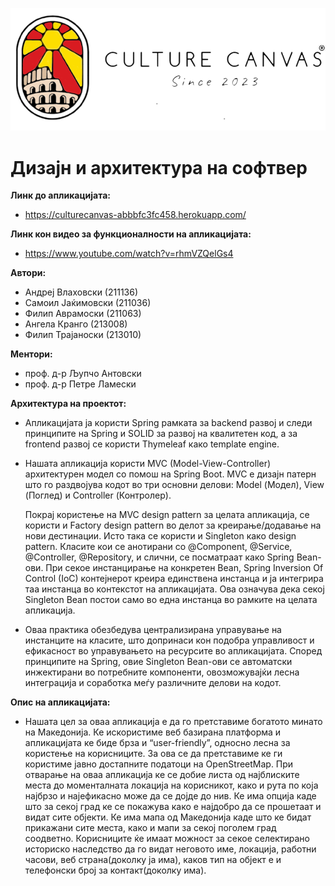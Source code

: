 ![alt text](https://github.com/VlahovskiAndrej/DIANS/blob/main/Domasna3,4/CultureCanvasMK/src/main/resources/static/images/cc.webp?raw=true&&size=100x100) 
# Дизајн и архитектура на софтвер

**Линк до апликацијата:**<br  />
-  https://culturecanvas-abbbfc3fc458.herokuapp.com/

**Линк кон видео за функционалности на апликацијата:** <br  />
-  https://www.youtube.com/watch?v=rhmVZQelGs4

**Автори:**<br />
- Андреј Влаховски (211136)<br /> 
- Самоил Јаќимовски (211036)<br />
- Филип Аврамоски (211063)<br />
- Ангела Кранго (213008)<br />
- Филип Трајаноски (213010)

**Ментори:**<br />
- проф. д-р Љупчо Антовски<br />
- проф. д-р Петре Ламески<br />

**Архитектура на проектот:**<br />
- Апликацијата ја користи Spring рамката за backend развој и следи принципите на Spring и SOLID
за развој на квалитетен код, a за frontend развој се користи Thymeleaf како template engine.<br />

* Нашата апликација користи MVC (Model-View-Controller) архитектурен модел со помош на Spring Boot.
MVC е дизајн патерн што го раздвојува кодот во три основни делови: Model (Модел), View (Поглед) и Controller (Контролер).<br />

    Покрај користење на MVC design pattern за целата апликација, се користи и 
    Factory design pattern во делот за креирање/додавање на нови дестинации.
    Исто така се користи и Singleton како design pattern. Класите кои се анотирани со @Component, @Service, @Controller, @Repository,
    и слични, се посматраат како Spring Bean-ови. При секое инстанцирање на конкретен Bean,
    Spring Inversion Of Control (IoC) контејнерот креира единствена инстанца и ја интегрира
    таа инстанца во контекстот на апликацијата. Ова означува дека секој Singleton Bean постои
    само во една инстанца во рамките на целата апликација.<br />

* Оваа практика обезбедува централизирана управување на инстанците на класите,
што допринаси кон подобра управливост и ефикасност во управувањето на ресурсите во апликацијата.
Според принципите на Spring, овие Singleton Bean-ови се автоматски инжектирани во потребните компоненти,
овозможувајќи лесна интеграција и соработка меѓу различните делови на кодот.<br />

**Опис на апликацијата:**<br />
- Нашата цел за оваа апликација е да го претставиме богатото минато на Македонија.
Ке искористиме веб базирана платформа и апликацијата ке биде брза и “user-friendly”,
односно лесна за користење на корисниците. За ова се да претставиме ке ги
користиме јавно достапните податоци на OpenStreetMap. При отварање на оваа
апликација ке се добие листа од најблиските места до моменталната локација на
корисникот, како и рута по која најбрзо и најефикасно може да се дојде до нив. Ке има
опција каде што за секој град ке се покажува како е најдобро да се прошетаат и видат
сите објекти. Ке има мапа од Македонија каде што ке бидат прикажани сите места,
како и мапи за секој поголем град соодветно. Корисниците ќе имаат можност за секое
селектирано историско наследство да го видат неговото име, локација, работни
часови, веб страна(доколку ја има), каков тип на објект е и телефонски број за
контакт(доколку има).

